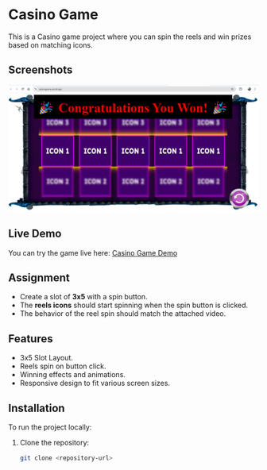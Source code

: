 # Casino Game

This is a Casino game project where you can spin the reels and win prizes based on matching icons.

## Screenshots

![Game Screenshot](dist/imgs/image.png)

## Live Demo

You can try the game live here: [Casino Game Demo](https://casinogame.vercel.app/)

## Assignment

- Create a slot of **3x5** with a spin button.
- The **reels icons** should start spinning when the spin button is clicked.
- The behavior of the reel spin should match the attached video.

## Features

- 3x5 Slot Layout.
- Reels spin on button click.
- Winning effects and animations.
- Responsive design to fit various screen sizes.

## Installation

To run the project locally:

1. Clone the repository:
   ```bash
   git clone <repository-url>
   ```
